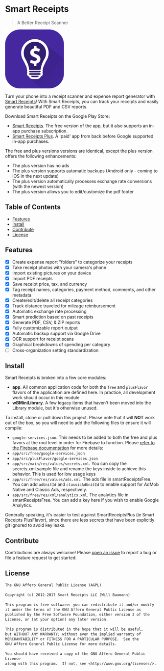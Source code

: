 # Smart Receipts

> A Better Receipt Scanner

![SmartReceipts](app/src/main/res/mipmap-xxxhdpi/ic_launcher.png)

Turn your phone into a receipt scanner and expense report generator with [Smart Receipts](https://www.smartreceipts.co/)! With Smart Receipts, you can track your receipts and easily generate beautiful PDF and CSV reports.
 
Download Smart Receipts on the Google Play Store:
 
 - [Smart Receipts](https://play.google.com/store/apps/details?id=wb.receipts). The free version of the app, but it also supports an in-app purchase subscription.
 - [Smart Receipts Plus](https://play.google.com/store/apps/details?id=wb.receiptspro). A 'paid' app from back before Google supported in-app purchases.

The free and plus versions versions are identical, except the plus version offers the following enhancements:

- The plus version has no ads
- The plus version supports automatic backups (Android only - coming to iOS in the next update)
- The plus version automatically processes exchange rate conversions (with the newest version)
- The plus version allows you to edit/customize the pdf footer 
    
## Table of Contents

- [Features](#features)
- [Install](#install)
- [Contribute](#contribute)
- [License](#license)

## Features
- [X] Create expense report "folders" to categorize your receipts
- [X] Take receipt photos with your camera's phone
- [X] Import existing pictures on your device
- [X] Import PDF receipts 
- [X] Save receipt price, tax, and currency
- [X] Tag receipt names, categories, payment method, comments, and other metadata
- [X] Create/edit/delete all receipt categories
- [X] Track distance traveled for mileage reimbursement
- [X] Automatic exchange rate processing
- [X] Smart prediction based on past receipts
- [X] Generate PDF, CSV, & ZIP reports
- [X] Fully customizable report output
- [X] Automatic backup support via Google Drive
- [X] OCR support for receipt scans
- [X] Graphical breakdowns of spending per category
- [ ] Cross-organization setting standardization

## Install 

Smart Receipts is broken into a few core modules:

* **app**. All common application code for both the `free` and `plusFlavor` flavors of the application are defined here. In practice, all development work should occur in this module  
* **wBMiniLibrary**. A few legacy items that haven't been moved into the Library module, but it's otherwise unused.

To install, clone or pull down this project. Please note that it will **NOT** work out of the box, so you will need to add the following files to ensure it will compile:
  
* `google-services.json`. This needs to be added to both the free and plus favors at the root level in order for Firebase to function. Please [refer to the Firebase documentation](https://firebase.google.com/) for more details:
 * `app/src/free/google-services.json`
 * `app/src/plusFlavor/google-services.json`
* `app/src/main/res/values/secrets.xml`. You can copy the secrets.xml.sample file and rename the keys inside to achieve this behavior. This is used for low usage keys
* `app/src/free/res/values/ads.xml`. The ads file in smartReceiptsFree. You can add `adUnitId` and `classicAdUnitId` to enable support for AdMob Native and Classic Ads, respectively.
* `app/src/free/res/xml/analytics.xml`. The analytics file in smartReceiptsFree. You can add a key here if you wish to enable Google Analytics.

Generally speaking, it's easier to test against SmartReceiptsPlus (ie Smart Receipts PlusFlavor), since there are less secrets that have been explicitly git ignored to avoid key leaks. 

## Contribute

Contributions are always welcome! Please [open an issue](https://github.com/wbaumann/SmartReceiptsLibrary/issues/new) to report a bug or file a feature request to get started.  

## License
```
The GNU Affero General Public License (AGPL)

Copyright (c) 2012-2017 Smart Receipts LLC (Will Baumann)

This program is free software: you can redistribute it and/or modify
it under the terms of the GNU Affero General Public License as
published by the Free Software Foundation, either version 3 of the
License, or (at your option) any later version.

This program is distributed in the hope that it will be useful,
but WITHOUT ANY WARRANTY; without even the implied warranty of
MERCHANTABILITY or FITNESS FOR A PARTICULAR PURPOSE.  See the
GNU Affero General Public License for more details.

You should have received a copy of the GNU Affero General Public License
along with this program.  If not, see <http://www.gnu.org/licenses/>.
```
